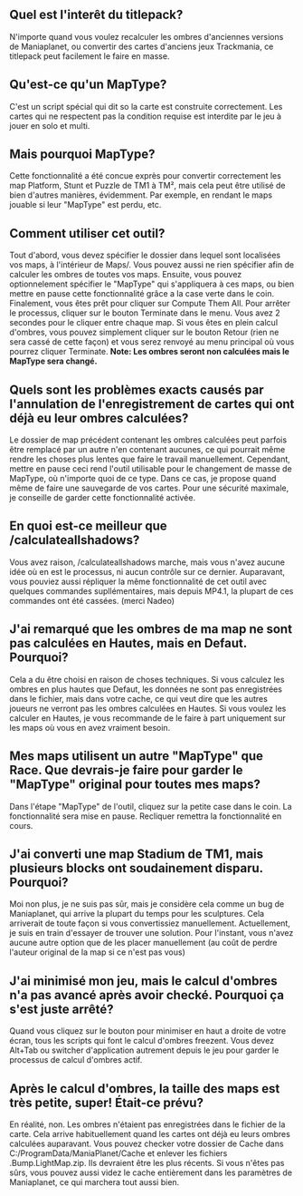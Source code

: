 ## Quel est l'interêt du titlepack?
N'importe quand vous voulez recalculer les ombres d'anciennes versions de Maniaplanet, ou convertir des cartes d'anciens jeux Trackmania, ce titlepack peut facilement le faire en masse.

## Qu'est-ce qu'un MapType?
C'est un script spécial qui dit so la carte est construite correctement. Les cartes qui ne respectent pas la condition requise est interdite par le jeu à jouer en solo et multi.

## Mais pourquoi MapType?
Cette fonctionnalité a été concue exprès pour convertir correctement les map Platform, Stunt et Puzzle de TM1 à TM², mais cela peut être utilisé de bien d'autres manières, évidemment. Par exemple, en rendant le maps jouable si leur "MapType" est perdu, etc.

## Comment utiliser cet outil?
Tout d'abord, vous devez spécifier le dossier dans lequel sont localisées vos maps, à  l'intérieur de Maps/. Vous pouvez aussi ne rien spécifier afin de calculer les ombres de toutes vos maps. Ensuite, vous pouvez optionnelement spécifier le "MapType" qui s'appliquera à ces maps, ou bien mettre en pause cette fonctionnalité grâce a la case verte dans le coin. Finalement, vous êtes prêt pour cliquer sur Compute Them All. Pour arrêter le processus, cliquer sur le bouton Terminate dans le menu. Vous avez 2 secondes pour le cliquer entre chaque map. Si vous êtes en plein calcul d'ombres, vous pouvez simplement cliquer sur le bouton Retour (rien ne sera cassé de cette façon) et vous serez renvoyé au menu principal où vous pourrez cliquer Terminate. **Note: Les ombres seront non calculées mais le MapType sera changé.**

## Quels sont les problèmes exacts causés par l'annulation de l'enregistrement de cartes qui ont déjà eu leur ombres calculées?
Le dossier de map précédent contenant les ombres calculées peut parfois être remplacé par un autre n'en contenant aucunes, ce qui pourrait même rendre les choses plus lentes que faire le travail manuellement. Cependant, mettre en pause ceci rend l'outil utilisable pour le changement de masse de MapType, où n'importe quoi de ce type. Dans ce cas, je propose quand même de faire une sauvegarde de vos cartes. Pour une sécurité maximale, je conseille de garder cette fonctionnalité activée.

## En quoi est-ce meilleur que /calculateallshadows?
Vous avez raison, /calculateallshadows marche, mais vous n'avez aucune idée où en est le processus, ni aucun contrôle sur ce dernier. Auparavant, vous pouviez aussi répliquer la même fonctionnalité de cet outil avec quelques commandes supllémentaires, mais depuis MP4.1, la plupart de ces commandes ont été cassées. (merci Nadeo)

## J'ai remarqué que les ombres de ma map ne sont pas calculées en Hautes, mais en Defaut. Pourquoi?
Cela a du être choisi en raison de choses techniques. Si vous calculez les ombres en plus hautes que Defaut, les données ne sont pas enregistrées dans le fichier, mais dans votre cache, ce qui veut dire que les autres joueurs ne verront pas les ombres calculées en Hautes. Si vous voulez les calculer en Hautes, je vous recommande de le faire à part uniquement sur les maps où vous en avez vraiment besoin.

## Mes maps utilisent un autre "MapType" que Race. Que devrais-je faire pour garder le "MapType" original pour toutes mes maps?
Dans l'étape "MapType" de l'outil, cliquez sur la petite case dans le coin. La fonctionnalité sera mise en pause. Recliquer remettra la fonctionnalité en cours.

## J'ai converti une map Stadium de TM1, mais plusieurs blocks ont soudainement disparu. Pourquoi?
Moi non plus, je ne suis pas sûr, mais je considère cela comme un bug de Maniaplanet, qui arrive la plupart du temps pour les sculptures. Cela arriverait de toute façon si vous convertissiez manuellement. Actuellement, je suis en train d'essayer de trouver une solution. Pour l'instant, vous n'avez aucune autre option que de les placer manuellement (au coût de perdre l'auteur original de la map si ce n'est pas vous)

## J'ai minimisé mon jeu, mais le calcul d'ombres n'a pas avancé après avoir checké. Pourquoi ça s'est juste arrêté?
Quand vous cliquez sur le bouton pour minimiser en haut a droite de votre écran, tous les scripts qui font le calcul d'ombres freezent. Vous devez Alt+Tab ou switcher d'application autrement depuis le jeu pour garder le processus de calcul d'ombres actif.

## Après le calcul d'ombres, la taille des maps est très petite, super! Était-ce prévu?
En réalité, non. Les ombres n'étaient pas enregistrées dans le fichier de la carte. Cela arrive habituellement quand les cartes ont déjà eu leurs ombres calculées auparavant. Vous pouvez checker votre dossier de Cache dans C:/ProgramData/ManiaPlanet/Cache et enlever les fichiers .Bump.LightMap.zip. Ils devraient être les plus récents. Si vous n'êtes pas sûrs, vous pouvez aussi videz le cache entièrement dans les paramètres de Maniaplanet, ce qui marchera tout aussi bien.
